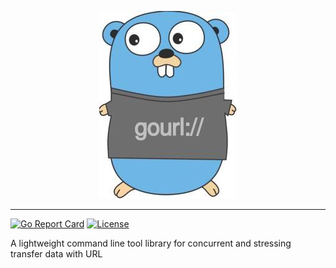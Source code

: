 <p align="center">
<img src="logo.jpg" alt="gourl" title="gourl" />
</p>

---

[![Go Report Card](https://goreportcard.com/badge/github.com/odair-pedro/gourl)](https://goreportcard.com/report/github.com/odair-pedro/gourl)
[![License](https://img.shields.io/github/license/odair-pedro/gourl?color=blue)](https://github.com/odair-pedro/gourl/blob/master/LICENSE)

A lightweight command line tool library for concurrent and stressing transfer data with URL 
